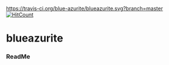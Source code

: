 https://travis-ci.org/blue-azurite/blueazurite.svg?branch=master
[![HitCount](https://hitt.herokuapp.com/{username||org}/{project-name}.svg)](https://github.com/{username||org}/{project-name})
# blueazurite
### ReadMe
